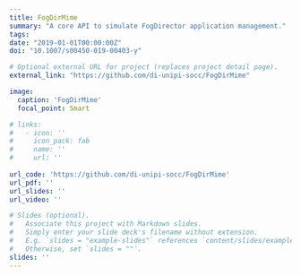 ```yaml
---
title: FogDirMime
summary: "A core API to simulate FogDirector application management."
tags:
date: "2019-01-01T00:00:00Z"
doi: "10.1007/s00450-019-00403-y"

# Optional external URL for project (replaces project detail page).
external_link: "https://github.com/di-unipi-socc/FogDirMime"

image:
  caption: 'FogDirMime'
  focal_point: Smart

# links:
#   - icon: ''
#     icon_pack: fab
#     name: ''
#     url: ''
  
url_code: 'https://github.com/di-unipi-socc/FogDirMime'
url_pdf: ''
url_slides: ''
url_video: ''

# Slides (optional).
#   Associate this project with Markdown slides.
#   Simply enter your slide deck's filename without extension.
#   E.g. `slides = "example-slides"` references `content/slides/example-slides.md`.
#   Otherwise, set `slides = ""`.
slides: ''
---
```

<!-- Here you can insert a description -->
